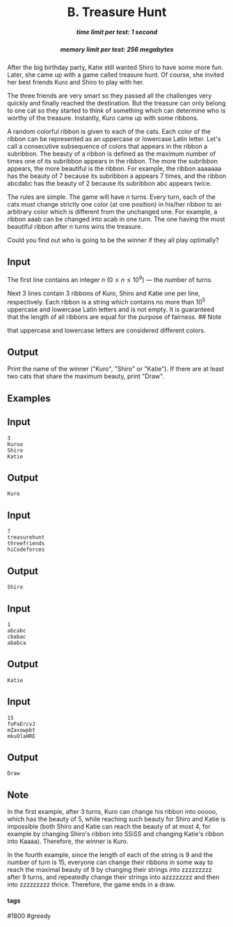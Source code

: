 <h1 style='text-align: center;'> B. Treasure Hunt</h1>

<h5 style='text-align: center;'>time limit per test: 1 second</h5>
<h5 style='text-align: center;'>memory limit per test: 256 megabytes</h5>

After the big birthday party, Katie still wanted Shiro to have some more fun. Later, she came up with a game called treasure hunt. Of course, she invited her best friends Kuro and Shiro to play with her.

The three friends are very smart so they passed all the challenges very quickly and finally reached the destination. But the treasure can only belong to one cat so they started to think of something which can determine who is worthy of the treasure. Instantly, Kuro came up with some ribbons.

A random colorful ribbon is given to each of the cats. Each color of the ribbon can be represented as an uppercase or lowercase Latin letter. Let's call a consecutive subsequence of colors that appears in the ribbon a subribbon. The beauty of a ribbon is defined as the maximum number of times one of its subribbon appears in the ribbon. The more the subribbon appears, the more beautiful is the ribbon. For example, the ribbon aaaaaaa has the beauty of $7$ because its subribbon a appears $7$ times, and the ribbon abcdabc has the beauty of $2$ because its subribbon abc appears twice.

The rules are simple. The game will have $n$ turns. Every turn, each of the cats must change strictly one color (at one position) in his/her ribbon to an arbitrary color which is different from the unchanged one. For example, a ribbon aaab can be changed into acab in one turn. The one having the most beautiful ribbon after $n$ turns wins the treasure.

Could you find out who is going to be the winner if they all play optimally?

## Input

The first line contains an integer $n$ ($0 \leq n \leq 10^{9}$) — the number of turns.

Next 3 lines contain 3 ribbons of Kuro, Shiro and Katie one per line, respectively. Each ribbon is a string which contains no more than $10^{5}$ uppercase and lowercase Latin letters and is not empty. It is guaranteed that the length of all ribbons are equal for the purpose of fairness. ## Note

 that uppercase and lowercase letters are considered different colors.

## Output

Print the name of the winner ("Kuro", "Shiro" or "Katie"). If there are at least two cats that share the maximum beauty, print "Draw".

## Examples

## Input


```
3  
Kuroo  
Shiro  
Katie  

```
## Output


```
Kuro  

```
## Input


```
7  
treasurehunt  
threefriends  
hiCodeforces  

```
## Output


```
Shiro  

```
## Input


```
1  
abcabc  
cbabac  
ababca  

```
## Output


```
Katie  

```
## Input


```
15  
foPaErcvJ  
mZaxowpbt  
mkuOlaHRE  

```
## Output


```
Draw  

```
## Note

In the first example, after $3$ turns, Kuro can change his ribbon into ooooo, which has the beauty of $5$, while reaching such beauty for Shiro and Katie is impossible (both Shiro and Katie can reach the beauty of at most $4$, for example by changing Shiro's ribbon into SSiSS and changing Katie's ribbon into Kaaaa). Therefore, the winner is Kuro.

In the fourth example, since the length of each of the string is $9$ and the number of turn is $15$, everyone can change their ribbons in some way to reach the maximal beauty of $9$ by changing their strings into zzzzzzzzz after 9 turns, and repeatedly change their strings into azzzzzzzz and then into zzzzzzzzz thrice. Therefore, the game ends in a draw.



#### tags 

#1800 #greedy 